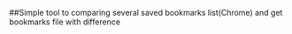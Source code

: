 ##Simple tool to comparing several saved bookmarks list(Chrome) and get bookmarks file with difference
